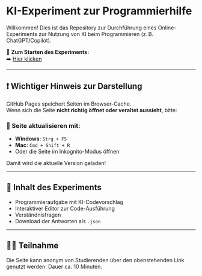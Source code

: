 # KI-Experiment zur Programmierhilfe

Willkommen! Dies ist das Repository zur Durchführung eines Online-Experiments zur Nutzung von KI beim Programmieren (z. B. ChatGPT/Copilot).

🔗 **Zum Starten des Experiments:**  
➡️ [Hier klicken](https://janlukas1300.github.io/KI-Experiment/)

---

## ❗ Wichtiger Hinweis zur Darstellung

GitHub Pages speichert Seiten im Browser-Cache.  
Wenn sich die Seite **nicht richtig öffnet oder veraltet aussieht**, bitte:

### 🔄 Seite aktualisieren mit:
- **Windows:** `Strg + F5`
- **Mac:** `Cmd + Shift + R`
- Oder die Seite im Inkognito-Modus öffnen

Damit wird die aktuelle Version geladen!

---

## 🧪 Inhalt des Experiments
- Programmieraufgabe mit KI-Codevorschlag
- Interaktiver Editor zur Code-Ausführung
- Verständnisfragen
- Download der Antworten als `.json`

---

## 🧑‍💻 Teilnahme
Die Seite kann anonym von Studierenden über den obenstehenden Link genutzt werden. Dauer ca. 10 Minuten.
